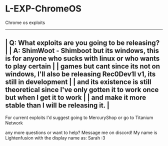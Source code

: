 # L-EXP-ChromeOS
Chrome os exploits


-----------------------------------------------------------------------------------------------------------------
| Q: What exploits are you going to be releasing?                                                               |
| A: ShimWoot - Shimboot but its windows, this is for anyone who sucks with linux or who wants to play certain  |
| games but cant since its not on windows, I'll also be releasing Rec0Dev1l v1, its still in development        |
| and its existence is still theoretical since I've only gotten it to work once but when I get it to work       |
| and make it more stable than I will be releasing it.                                                          |
-----------------------------------------------------------------------------------------------------------------

For current exploits I'd suggest going to MercuryShop or go to Titanium Network

any more questions or want to help? Message me on discord! My name is Lightenfusion with the display name as: Sarah :3
